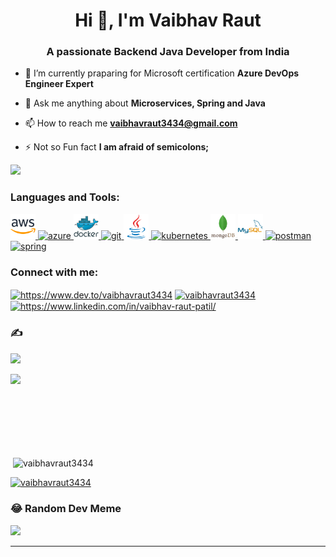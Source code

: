 <h1 align="center">Hi 👋, I'm Vaibhav Raut</h1>
<h3 align="center">A passionate Backend Java Developer from India</h3>

<!-- <p align="left"> <img src="https://komarev.com/ghpvc/?username=vaibhavraut3434&label=Profile%20views&color=0e75b6&style=flat" alt="vaibhavraut3434" /> </p> -->
<!--
[![](https://visitcount.itsvg.in/api?id=vaibhavraut3434&icon=0&color=0)](https://visitcount.itsvg.in)
-->
<!--
- 🔭 I’m currently working on **working on**
-->
- 🌱 I’m currently praparing for Microsoft certification **Azure DevOps Engineer Expert**
<!--
- 👯 I’m looking to collaborate on **collaborate on**

- 🤝 I’m looking for help with **help with**

- 👨‍💻 All of my projects are available at [my projects are available at](my projects are available at)

- 📝 I regularly write articles on [regularly write articles on](regularly write articles on)
-->
- 💬 Ask me anything about **Microservices, Spring and Java**

- 📫 How to reach me **vaibhavraut3434@gmail.com**
<!--
- 📄 Know about my experiences [Know about my experiences](Know about my experiences)
-->
- ⚡ Not so Fun fact **I am afraid of semicolons;**

[![](https://visitcount.itsvg.in/api?id=vaibhavraut3434&icon=0&color=0)](https://visitcount.itsvg.in)

<h3 align="left">Languages and Tools:</h3>
<p align="left"> <a href="https://aws.amazon.com" target="_blank" rel="noreferrer"> <img src="https://raw.githubusercontent.com/devicons/devicon/master/icons/amazonwebservices/amazonwebservices-original-wordmark.svg" alt="aws" width="40" height="40"/> </a> <a href="https://azure.microsoft.com/en-in/" target="_blank" rel="noreferrer"> <img src="https://www.vectorlogo.zone/logos/microsoft_azure/microsoft_azure-icon.svg" alt="azure" width="40" height="40"/> </a> <a href="https://www.docker.com/" target="_blank" rel="noreferrer"> <img src="https://raw.githubusercontent.com/devicons/devicon/master/icons/docker/docker-original-wordmark.svg" alt="docker" width="40" height="40"/> </a> <a href="https://git-scm.com/" target="_blank" rel="noreferrer"> <img src="https://www.vectorlogo.zone/logos/git-scm/git-scm-icon.svg" alt="git" width="40" height="40"/> </a> <a href="https://www.java.com" target="_blank" rel="noreferrer"> <img src="https://raw.githubusercontent.com/devicons/devicon/master/icons/java/java-original.svg" alt="java" width="40" height="40"/> </a> <a href="https://kubernetes.io" target="_blank" rel="noreferrer"> <img src="https://www.vectorlogo.zone/logos/kubernetes/kubernetes-icon.svg" alt="kubernetes" width="40" height="40"/> </a> <a href="https://www.mongodb.com/" target="_blank" rel="noreferrer"> <img src="https://raw.githubusercontent.com/devicons/devicon/master/icons/mongodb/mongodb-original-wordmark.svg" alt="mongodb" width="40" height="40"/> </a> <a href="https://www.mysql.com/" target="_blank" rel="noreferrer"> <img src="https://raw.githubusercontent.com/devicons/devicon/master/icons/mysql/mysql-original-wordmark.svg" alt="mysql" width="40" height="40"/> </a> <a href="https://postman.com" target="_blank" rel="noreferrer"> <img src="https://www.vectorlogo.zone/logos/getpostman/getpostman-icon.svg" alt="postman" width="40" height="40"/> </a> <a href="https://spring.io/" target="_blank" rel="noreferrer"> <img src="https://www.vectorlogo.zone/logos/springio/springio-icon.svg" alt="spring" width="40" height="40"/> </a> </p>


<h3 align="left">Connect with me:</h3>
<p align="left">
<a href="https://dev.to/https://www.dev.to/vaibhavraut3434" target="blank"><img align="center" src="https://raw.githubusercontent.com/rahuldkjain/github-profile-readme-generator/master/src/images/icons/Social/devto.svg" alt="https://www.dev.to/vaibhavraut3434" height="30" width="40" /></a>
<a href="https://twitter.com/vaibhavraut3434" target="blank"><img align="center" src="https://raw.githubusercontent.com/rahuldkjain/github-profile-readme-generator/master/src/images/icons/Social/twitter.svg" alt="vaibhavraut3434" height="30" width="40" /></a>
<a href="https://linkedin.com/in/https://www.linkedin.com/in/vaibhav-raut-patil/" target="blank"><img align="center" src="https://raw.githubusercontent.com/rahuldkjain/github-profile-readme-generator/master/src/images/icons/Social/linked-in-alt.svg" alt="https://www.linkedin.com/in/vaibhav-raut-patil/" height="30" width="40" /></a>
</p>


### ✍️ 
<!-- Random Dev Quote -->
![](https://quotes-github-readme.vercel.app/api?type=horizontal&theme=radical)


<div width="100%" align="center">
  <a href="https://github.com/vaibhavraut3434/Portfolio-App" align="left"
    ><img
      align="left"
      width="45%"
      src="https://github-readme-stats.vercel.app/api/pin/?username=vaibhavraut3434&repo=Portfolio-App&title_color=0891b2&text_color=ffffff&icon_color=0891b2&bg_color=1c1917&hide_border=true&locale=en" /></a
  >
</div>
<br /><br /><br /><br /><br /><br /><br />


<p>&nbsp;<img align="center" src="https://github-readme-stats.vercel.app/api?username=vaibhavraut3434&show_icons=true&locale=en" alt="vaibhavraut3434" /></p>

<p align="left"> <a href="https://github.com/ryo-ma/github-profile-trophy"><img src="https://github-profile-trophy.vercel.app/?username=vaibhavraut3434" alt="vaibhavraut3434" /></a> </p>



### 😂 Random Dev Meme
<img src='https://memer-new.vercel.app/' style="height: 400px;"/>

---
<!-- [![](https://visitcount.itsvg.in/api?id=vaibhavraut3434&icon=0&color=0)](https://visitcount.itsvg.in) -->

